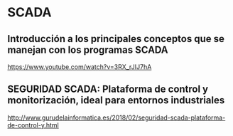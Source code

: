 # SCADA

## Introducción a los principales conceptos que se manejan con los programas SCADA
https://www.youtube.com/watch?v=3RX_rJIJ7hA

## SEGURIDAD SCADA: Plataforma de control y monitorización, ideal para entornos industriales
http://www.gurudelainformatica.es/2018/02/seguridad-scada-plataforma-de-control-y.html
